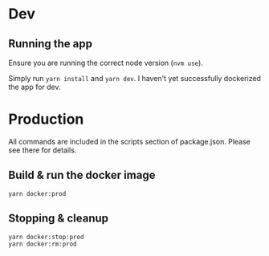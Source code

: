 # Dev

## Running the app

Ensure you are running the correct node version (`nvm use`).

Simply run `yarn install` and `yarn dev`. I haven't yet successfully dockerized the app for dev.

# Production

All commands are included in the scripts section of package.json. Please see there for details.

## Build & run the docker image

```
yarn docker:prod
```

## Stopping & cleanup

```
yarn docker:stop:prod
yarn docker:rm:prod
```
